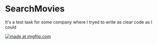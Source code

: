 # SearchMovies
It's a test task for some company where I tryed to write as clear code as I could 

<a href="https://imgflip.com/gif/2bh8ic"><img src="https://i.imgflip.com/2bh8ic.gif" title="made at imgflip.com"/></a>
